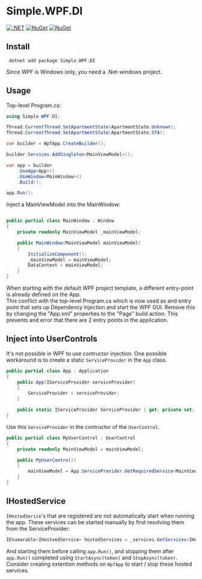 ﻿# Simple.WPF.DI
[![.NET](https://github.com/guuskuiper/WpfDI/actions/workflows/dotnet.yml/badge.svg)](https://github.com/guuskuiper/WpfDI/actions/workflows/dotnet.yml)
[![NuGet](https://img.shields.io/nuget/dt/Simple.WPF.DI.svg)](https://www.nuget.org/packages/Simple.WPF.DI) 
[![NuGet](https://img.shields.io/nuget/vpre/Simple.WPF.DI.svg)](https://www.nuget.org/packages/Simple.WPF.DI)

## Install

``` dotnet add package Simple.WPF.DI```

Since WPF is Windows only, you need a .Net-windows project.

## Usage

Top-level Program.cs:
```csharp
using Simple.WPF.DI;

Thread.CurrentThread.SetApartmentState(ApartmentState.Unknown);
Thread.CurrentThread.SetApartmentState(ApartmentState.STA);

var builder = WpfApp.CreateBuilder();

builder.Services.AddSingleton<MainViewModel>();

var app = builder
    .UseApp<App>()
    .UseWindow<MainWindow>()
    .Build();

app.Run();
```

Inject a MainViewModel into the MainWindow:
```csharp

public partial class MainWindow : Window
{
    private readonly MainViewModel _mainViewModel;

    public MainWindow(MainViewModel mainViewModel)
    {
        InitializeComponent();
        _mainViewModel = mainViewModel;
        DataContext = mainViewModel;
    }
}
```

When starting with the default WPF project template, a different entry-point is already defined on the App.  
This conflict with the top-level Program.cs which is now used as and entry point that sets up Dependency Injection and start the WPF GUI. 
Remove this by changing the "App.xml" properties to the "Page" build action. 
This prevents and error that there are 2 entry points in the application.

## Inject into UserControls

It's not possible in WPF to use contructor injection. 
One possible workaround is to create a static `ServiceProvider` in the `App` class.
```csharp
public partial class App : Application
{
	public App(IServiceProvider serviceProvider)
	{
		ServiceProvider = serviceProvider;
	}

	public static IServiceProvider ServiceProvider { get; private set; } = default!;
}
```

Use this `ServiceProvider` in the contructor of the `UserControl`.
```csharp 
public partial class MyUserControl : UserControl
{
    private readonly MainViewModel = mainViewModel;

    public MyUserControl()
    {
        mainViewModel = App.ServiceProvider.GetRequiredService<MainViewModel>();
    }
}
```

## IHostedService
`IHostedSerice`'s that are registered are not automatically start when running the app.
These services can be started manually by first resolving them from the ServiceProvider:
```csharp
IEnumarable<IHosteedService> hostedServices = _services.GetServices<IHostedService>()
```
And starting them before calling `app.Run()`, and stopping them after `app.Run()` completed using `StartAsync(token)` and `StopAsync(token)`.
Consider creating extention methods on `WpfApp` to start / stop these hosted services.
